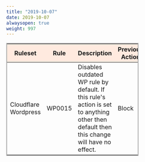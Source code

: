 ```yaml
---
title: "2019-10-07"
date: 2019-10-07
alwaysopen: true
weight: 997
---
```


<table style="border: solid 2px darkgrey; width:70%;">
    <thead style="background:#ffeadf;">
        <tr>
            <th>Ruleset</th>
            <th>Rule</th>
            <th>Description</th>
            <th>Previous Action</th>
            <th>New Action</th>
        </tr>
    </thead>
    <tbody>
        <tr>
            <td>Cloudflare Wordpress</td>
            <td>WP0015</td>
            <td>Disables outdated WP rule by default. If this rule's action is set to anything other then default then this change will have no effect.</td>
            <td>Block</td>
            <td>Disable</td>
        </tr>
    </tbody>
</table>
